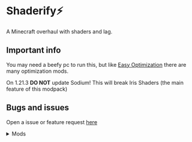 # Shaderify⚡
A Minecraft overhaul with shaders and lag.

## Important info
You may need a beefy pc to run this, but like [Easy Optimization](https://modrinth.com/modpack/easy-optimizer) there are many optimization mods.

On 1.21.3  **DO NOT** update Sodium! This will break Iris Shaders (the main feature of this modpack)

## Bugs and issues

Open a issue or feature request [here](https://github.com/vencordthemer/Shaderify/issues)


<details>
<summary>Mods</summary>
  
### Visual and UI Enhancements
- **3D Skin Layers** by tr7zw
- **BLUR** by Motschen
- **Better Mount HUD** by Lortseam
- **Blur+** by Motschen
- **Dark Loading Screen** by A5b84
- **Enhanced Block Entities** by FoundationGames
- **Falling Leaves** by randommcsomethin
- **LambDynamicLights** by LambdAurora
- **Smooth Scrolling** by SmajloSlovakian

### Chat and Interaction Improvements
- **Chat Animation [Smooth Chat]** by Ezzenix
- **Chat Heads** by dzwdz

### Performance and Optimization
- **BadOptimizations** by thosea
- **Clumps** by jaredllI08
- **Concurrent Chunk Management Engine (C2ME)** by ishland
- **Entity Culling** by tr7zw
- **FerriteCore** by malte081
- **ImmediatelyFast** by RaphiMC
- **Lithium** by jellysquid3
- **ModernFix** by embeddedt
- **More Culling** by FX
- **Sodium** by jellysquid3
- **Sodium Extra** by FlashyReese
- **Very Many Players (Fabric)** by ishland

### Quality of Life
- **Capes** by caelthecolher
- **Cloth Config API** by shedaniel
- **Controlify** by isxander
- **FastQuit** by contaria
- **Fabric API** by modmuss50
- **Fabric Language Kotlin** by modmuss50
- **Jade** by Snownee
- **Music Notification** by KosmoMoustache
- **Not Enough Animations** by tr7zw
- **Resourcify** by DeDiamondPro
- **YetAnotherConfigLib (YACL)** by isxander


</details>
